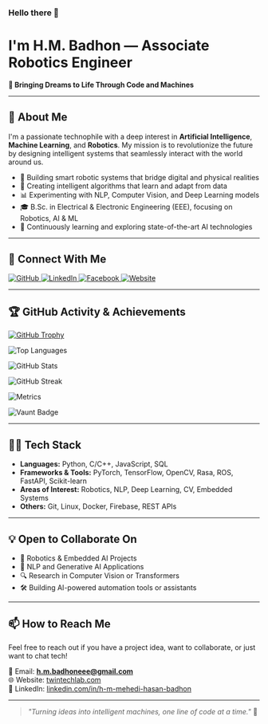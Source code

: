 ### Hello there 👋

# I'm H.M. Badhon — Associate Robotics Engineer  
**🚀 Bringing Dreams to Life Through Code and Machines**

---

## 🧠 About Me

I'm a passionate technophile with a deep interest in **Artificial Intelligence**, **Machine Learning**, and **Robotics**. My mission is to revolutionize the future by designing intelligent systems that seamlessly interact with the world around us.

- 🤖 Building smart robotic systems that bridge digital and physical realities  
- 🧠 Creating intelligent algorithms that learn and adapt from data  
- 📊 Experimenting with NLP, Computer Vision, and Deep Learning models  
- 🎓 B.Sc. in Electrical & Electronic Engineering (EEE), focusing on Robotics, AI & ML  
- 🧪 Continuously learning and exploring state-of-the-art AI technologies

---

## 🔗 Connect With Me

<p align="left">
  <a href="https://github.com/hm-badhon" target="_blank">
    <img alt="GitHub" src="https://img.shields.io/badge/GitHub-%2312100E.svg?style=flat&logo=github&logoColor=white" />
  </a>
  <a href="https://www.linkedin.com/in/h-m-mehedi-hasan-badhon/" target="_blank">
    <img alt="LinkedIn" src="https://img.shields.io/badge/LinkedIn-%230077B5.svg?style=flat&logo=linkedin&logoColor=white" />
  </a>
  <a href="https://www.facebook.com/H.M.Badhon02" target="_blank">
    <img alt="Facebook" src="https://img.shields.io/badge/Facebook-%231877F2.svg?style=flat&logo=facebook&logoColor=white" />
  </a>
  <a href="https://twintechlab.com" target="_blank">
    <img alt="Website" src="https://img.shields.io/badge/Website-%23000000.svg?style=flat&logo=icloud&logoColor=white" />
  </a>
</p>

---

## 🏆 GitHub Activity & Achievements

[![GitHub Trophy](https://github-profile-trophy.vercel.app/?username=hm-badhon&theme=gruvbox)](https://github.com/ryo-ma/github-profile-trophy)

![Top Languages](https://github-readme-stats.vercel.app/api/top-langs/?username=hm-badhon&layout=compact&theme=default)

![GitHub Stats](https://github-readme-stats.vercel.app/api?username=hm-badhon&show_icons=true&count_private=true&theme=default)

![GitHub Streak](https://streak-stats.demolab.com?user=hm-badhon&theme=default)

![Metrics](https://metrics.lecoq.io/hm-badhon)

![Vaunt Badge](https://api.vaunt.dev/v1/github/entities/hm-badhon/contributions?format=svg&private=true)

---

## 👨‍💻 Tech Stack

- **Languages:** Python, C/C++, JavaScript, SQL  
- **Frameworks & Tools:** PyTorch, TensorFlow, OpenCV, Rasa, ROS, FastAPI, Scikit-learn  
- **Areas of Interest:** Robotics, NLP, Deep Learning, CV, Embedded Systems  
- **Others:** Git, Linux, Docker, Firebase, REST APIs

---

## 💡 Open to Collaborate On

- 🤖 Robotics & Embedded AI Projects  
- 🧠 NLP and Generative AI Applications  
- 🔍 Research in Computer Vision or Transformers  
- 🛠️ Building AI-powered automation tools or assistants

---

## 📫 How to Reach Me

Feel free to reach out if you have a project idea, want to collaborate, or just want to chat tech!

📧 Email: **h.m.badhoneee@gmail.com**  
🌐 Website: [twintechlab.com](https://twintechlab.com)  
💬 LinkedIn: [linkedin.com/in/h-m-mehedi-hasan-badhon](https://www.linkedin.com/in/h-m-mehedi-hasan-badhon/)

---

> _"Turning ideas into intelligent machines, one line of code at a time."_ 🚀

